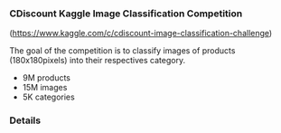 ### CDiscount Kaggle Image Classification Competition
(https://www.kaggle.com/c/cdiscount-image-classification-challenge)

The goal of the competition is to classify images of products (180x180pixels) into their respectives category. 

* 9M products
* 15M images
* 5K categories

### Details



